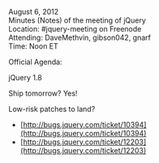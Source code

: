 August 6, 2012  
 Minutes (Notes) of the meeting of jQuery  
 Location: \#jquery-meeting on Freenode  
 Attending: DaveMethvin, gibson042, gnarf  
 Time: Noon ET

Official Agenda:  

jQuery 1.8

Ship tomorrow? Yes!

Low-risk patches to land?

-   [http://bugs.jquery.com/ticket/10394](http://bugs.jquery.com/ticket/10394)
-   [http://bugs.jquery.com/ticket/12203](http://bugs.jquery.com/ticket/12203)


